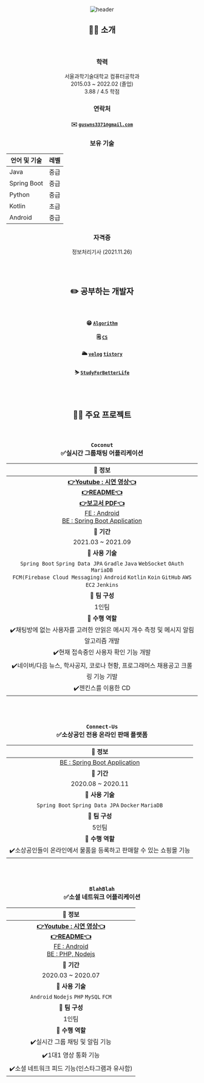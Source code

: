 <div align=center>

<!-- ![header](https://capsule-render.vercel.app/api?type=Cylinder&color=gradient&section=header&text=하현준(guswns3371)&fontSize=45&animation=fadeIn) -->
  
![header](https://capsule-render.vercel.app/api?type=waving&color=timeGradient&height=215&section=header&text=하현준&fontSize=60&animation=fadeIn&fontAlignY=38&desc=guswns3371&descAlignY=55&descAlign=52)
  
## 🙋‍♂️ 소개 

<br/>

### 학력

서울과학기술대학교 컴퓨터공학과  
2015.03 ~ 2022.02 (졸업)  
3.88 / 4.5 학점
  
  
### 연락처

#### ✉️ [**`guswns3371@gmail.com`**](mailto:guswns3371@gmail.com) 
  
 
### 보유 기술

| 언어 및 기술 | 레벨 |
| ---------- | ---- |
| Java       | 중급 |
| Spring Boot | 중급 |
| Python     | 중급 |
| Kotlin     | 초급 |
| Android    | 중급 |
  
 
### 자격증

정보처리기사 (2021.11.26)

  
<br/>
  
<br/>
 

## ✏️ 공부하는 개발자
  
<br/>

#### 😁 [**`Algorithm`**](https://github.com/guswns3371/Algorithm)

#### 🗒️ [**`CS`**](https://guswns3371.gitbook.io/backend-cs-interview-2)
  
#### 🌥️ [**`velog`**](https://velog.io/@guswns3371/about) [**`tistory`**](https://hjoon95.tistory.com)

#### ⛷️ [**`StudyForBetterLife`**](https://github.com/orgs/StudyForBetterLife/repositories?type=source)
  
<br/>
  
<br/>
 
  
## 👨‍💻 주요 프로젝트

<br/>
  
### `Coconut`<br/>✅실시간 그룹채팅 어플리케이션   
  
| **📌 정보** |
| :---: |
| [**👉Youtube : 시연 영상👈**](https://www.youtube.com/watch?v=2taqqWY0Bdc)<br/> [**👉README👈**](https://github.com/guswns3371/CoconutSpringBoot/blob/master/ReadMe.md) <br/> [**👉보고서 PDF👈**](https://drive.google.com/file/d/1qqZKA2ewfO1FhQil73RSMbUSvUQQ8nnf/view?usp=sharing)<br/>  [FE : Android](https://github.com/guswns3371/Coconut) <br/> [BE : Spring Boot Application](https://github.com/guswns3371/coconut-spring-server) |
| **📌 기간** |
| 2021.03 ~ 2021.09 |
| **📌 사용 기술** |
| `Spring Boot` `Spring Data JPA` `Gradle` `Java` `WebSocket` `OAuth` `MariaDB`<br/>`FCM(Firebase Cloud Messaging)` `Android` `Kotlin` `Koin` `GitHub` `AWS EC2` `Jenkins` |
| **📌 팀 구성** |
| 1인팀 |
| **📌 수행 역할** |
| ✔️채팅방에 없는 사용자를 고려한 안읽은 메시지 개수 측정 및 메시지 알림 알고리즘 개발 |
| ✔️현재 접속중인 사용자 확인 기능 개발 |
| ✔️네이버/다음 뉴스, 학사공지, 코로나 현황, 프로그래머스 채용공고 크롤링 기능 기발 |
| ✔️젠킨스를 이용한 CD |

<br/>
<br/>
  
### `Connect-Us`<br/>✅소상공인 전용 온라인 판매 플랫폼 
  
| **📌 정보** |
| :---: |
| [BE : Spring Boot Application](https://github.com/guswns3371/ConnectUs)  |
| **📌 기간** |
| 2020.08 ~ 2020.11|
| **📌 사용 기술** |
| `Spring Boot` `Spring Data JPA` `Docker` `MariaDB` |
| **📌 팀 구성** |
| 5인팀 |
| **📌 수행 역할** |
| ✔️소상공인들이 온라인에서 물품을 등록하고 판매할 수 있는 쇼핑몰 기능 |

<br/>
<br/>

### `BlahBlah`<br/>✅소셜 네트워크 어플리케이션 

| **📌 정보** |
| :---: |
| [**👉Youtube : 시연 영상👈**](https://youtu.be/1aEfryppHv4) <br/>[**👉README👈**](https://github.com/guswns3371/AllThatLyrics/blob/master/README.md)<br/> [FE : Android](https://github.com/guswns3371/AllThatLyrics) <br/> [BE : PHP, Nodejs](https://github.com/guswns3371/talky)|
| **📌 기간** |
| 2020.03 ~ 2020.07 |
| **📌 사용 기술** |
| `Android` `Nodejs` `PHP` `MySQL` `FCM` |
| **📌 팀 구성** |
| 1인팀 |
| **📌 수행 역할** |
| ✔️실시간 그룹 채팅 및 알림 기능 |
| ✔️1대1 영상 통화 기능 |
| ✔️소셜 네트워크 피드 기능(인스타그램과 유사함) |

  
<br/>
  

</div>
